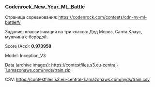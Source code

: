 ### Codenrock_New_Year_ML_Battle

Страница соревнования: https://codenrock.com/contests/cdn-ny-ml-battle#/

Задание: классификация на три класса: Дед Мороз, Санта Клаус, мужчина с бородой.

Score (Acc): **0.973958**

Model: Inception_V3

Data (archive images): https://contestfiles.s3.eu-central-1.amazonaws.com/nyds/train.zip

CSV: https://contestfiles.s3.eu-central-1.amazonaws.com/nyds/train.csv
